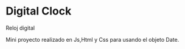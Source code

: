 # Digital Clock
Reloj digital

Mini proyecto realizado en Js,Html y Css para usando el objeto Date.
